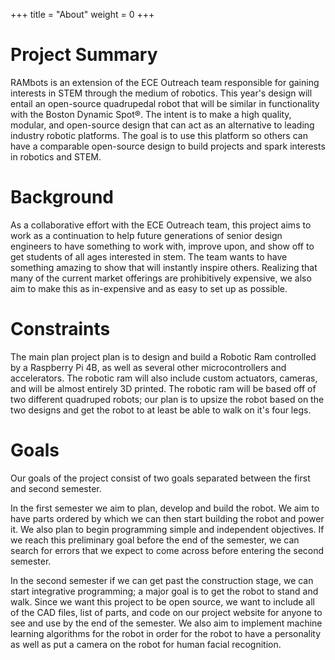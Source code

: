 +++
title = "About"
weight = 0
+++
# Project Summary
RAMbots is an extension of the ECE Outreach team responsible for gaining interests in STEM through the medium of robotics.
This year's design will entail an open-source quadrupedal robot that will be similar in functionality with the Boston Dynamic Spot®.
The intent is to make a high quality, modular, and open-source design that can act as an alternative to leading industry robotic platforms.
The goal is to use this platform so others can have a comparable open-source design to build projects and spark interests in robotics and STEM.

# Background

As a collaborative effort with the ECE Outreach team, this project aims to work as a continuation to help future generations of senior design engineers to have something to work with, improve upon, and show off to get students of all ages interested in stem.
The team wants to have something amazing to show that will instantly inspire others.
Realizing that many of the current market offerings are prohibitively expensive, we also aim to make this as in-expensive and as easy to set up as possible.

# Constraints

The main plan project plan is to design and build a Robotic Ram controlled by a Raspberry Pi 4B, as well as several other microcontrollers and accelerators.
The robotic ram will also include custom actuators, cameras, and will be almost entirely 3D printed.
The robotic ram will be based off of two different quadruped robots; our plan is to upsize the robot based on the two designs and get the robot to at least be able to walk on it's four legs.

# Goals
Our goals of the project consist of two goals separated between the first and second semester.

In the first semester we aim to plan, develop and build the robot.
We aim to have parts ordered by which we can then start building the robot and power it.
We also plan to begin programming simple and independent objectives.
If we reach this preliminary goal before the end of the semester, we can search for errors that we expect to come across before entering the second semester.

In the second semester if we can get past the construction stage, we can start integrative programming; a major goal is to get the robot to stand and walk.
Since we want this project to be open source, we want to include all of the CAD files, list of parts, and code on our project website for anyone to see and use by the end of the semester.
We also aim to implement machine learning algorithms for the robot in order for the robot to have a personality as well as put a camera on the robot for human facial recognition.
